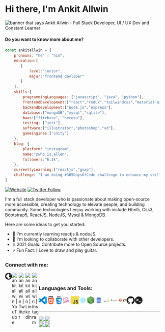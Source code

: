 # Hi there, I'm Ankit Allwin
<img src="https://github.com/ankitallwin/ankitallwin/blob/master/ankit-allwin-Header.png" alt="banner that says Ankit Allwin - Full Stack Developer, UI / UX Dev and Constant Learner">

#### Do you want to know more about me?

```javascript
const ankitallwin = {
    pronouns: "he" | "him",
    education:[
       {
           level:"junior",
           major:"frontend devloper"   
       }
    ],
    skills:{
        programmingLanguages: ["javascript", "java", "python"],
        frontendDevelopment:["react","redux","tailwindcss","material-ui","bootstrap"],
        backendDevelopment:["node.js","express"],
        database:["mongoDB","mysql","sqlite"],
        baas:["firebase", "heroku"],
        testing: ["jest"],
        software:["illustrator","photoshop","xd"],
        gameEngines:["unity"]
    },
    blog: {
        platform: "instagram",
        name:"@who.is.allen",
        followers:"6.1k",
    },
    currentlyLearning:["reactjs","gsap"],
    challenge: "I am doing #365DaysOfCode challenge to enhance my skills for fullstack development."
}
```

[![Website](https://img.shields.io/website?label=ANKITALLWIN.com&style=for-the-badge&url=https%3A%2F%2Fcodestackr.com)](https://ankitallwin.com)
[![Twitter Follow](https://img.shields.io/twitter/follow/ankit_allwin?color=1DA1F2&logo=twitter&style=for-the-badge)](https://twitter.com/intent/follow?original_referer=https%3A%2F%2Fgithub.com%2FcodeSTACKr&screen_name=codeSTACKr)

I'm a full stack developer who is passionate about making open-source more accessible, creating technology to elevate people, and building community. Some technologies I enjoy working with include Html5, Css3, Bootstrap5, ReactJS, NodeJS, Mysql & MongoDB.

Here are some ideas to get you started:
- :page_with_curl: I'm currently learning reactjs & nodeJS.
- :two_men_holding_hands: I'm looking to collaborate with other developers.
- :six_pointed_star: 2021 Goals: Contribute more to Open Source projects.
- :zap: Fun Fact: I Love to draw and play guitar.

### Connect with me:

[<img align="left" alt="ankitallwin.com" width="22px" src="https://raw.githubusercontent.com/iconic/open-iconic/master/svg/globe.svg" />][website]
[<img align="left" alt="ankitallwin | YouTube" width="22px" src="https://cdn.jsdelivr.net/npm/simple-icons@v3/icons/youtube.svg" />][youtube]
[<img align="left" alt="ankitallwin | Twitter" width="22px" src="https://cdn.jsdelivr.net/npm/simple-icons@v3/icons/twitter.svg" />][twitter]
[<img align="left" alt="ankitallwin | LinkedIn" width="22px" src="https://cdn.jsdelivr.net/npm/simple-icons@v3/icons/linkedin.svg" />][linkedin]
[<img align="left" alt="ankitallwin | Instagram" width="22px" src="https://cdn.jsdelivr.net/npm/simple-icons@v3/icons/instagram.svg" />][instagram]

<br />

### Languages and Tools:

[<img align="left" alt="Visual Studio Code" width="26px" src="https://raw.githubusercontent.com/github/explore/80688e429a7d4ef2fca1e82350fe8e3517d3494d/topics/visual-studio-code/visual-studio-code.png" />][webdevplaylist]
[<img align="left" alt="HTML5" width="26px" src="https://raw.githubusercontent.com/github/explore/80688e429a7d4ef2fca1e82350fe8e3517d3494d/topics/html/html.png" />][webdevplaylist]
[<img align="left" alt="CSS3" width="26px" src="https://raw.githubusercontent.com/github/explore/80688e429a7d4ef2fca1e82350fe8e3517d3494d/topics/css/css.png" />][cssplaylist]
[<img align="left" alt="Sass" width="26px" src="https://raw.githubusercontent.com/github/explore/80688e429a7d4ef2fca1e82350fe8e3517d3494d/topics/sass/sass.png" />][cssplaylist]
[<img align="left" alt="JavaScript" width="26px" src="https://raw.githubusercontent.com/github/explore/80688e429a7d4ef2fca1e82350fe8e3517d3494d/topics/javascript/javascript.png" />][jsplaylist]
[<img align="left" alt="React" width="26px" src="https://raw.githubusercontent.com/github/explore/80688e429a7d4ef2fca1e82350fe8e3517d3494d/topics/react/react.png" />][reactplaylist]
[<img align="left" alt="Node.js" width="26px" src="https://raw.githubusercontent.com/github/explore/80688e429a7d4ef2fca1e82350fe8e3517d3494d/topics/nodejs/nodejs.png" />][webdevplaylist]
[<img align="left" alt="SQL" width="26px" src="https://raw.githubusercontent.com/github/explore/80688e429a7d4ef2fca1e82350fe8e3517d3494d/topics/sql/sql.png" />][webdevplaylist]
[<img align="left" alt="MySQL" width="26px" src="https://raw.githubusercontent.com/github/explore/80688e429a7d4ef2fca1e82350fe8e3517d3494d/topics/mysql/mysql.png" />][webdevplaylist]
[<img align="left" alt="MongoDB" width="26px" src="https://raw.githubusercontent.com/github/explore/80688e429a7d4ef2fca1e82350fe8e3517d3494d/topics/mongodb/mongodb.png" />][webdevplaylist]
[<img align="left" alt="Git" width="26px" src="https://raw.githubusercontent.com/github/explore/80688e429a7d4ef2fca1e82350fe8e3517d3494d/topics/git/git.png" />][webdevplaylist]
[<img align="left" alt="GitHub" width="26px" src="https://raw.githubusercontent.com/github/explore/78df643247d429f6cc873026c0622819ad797942/topics/github/github.png" />][webdevplaylist]
[<img align="left" alt="Terminal" width="26px" src="https://raw.githubusercontent.com/github/explore/80688e429a7d4ef2fca1e82350fe8e3517d3494d/topics/terminal/terminal.png" />][webdevplaylist]

<br />
<br />

---



<a href="https://github.com/ankitallwin/shipi">
  <img align="center" src="https://github-readme-stats.vercel.app/api/pin/?username=ankitallwin&repo=shipi&show_icons=true&theme=algolia" />
</a>
<a href="https://github.com/ankitallwin/Covid19-IndiaTracker">
  <img align="center" src="https://github-readme-stats.vercel.app/api/pin/?username=ankitallwin&repo=Covid19-IndiaTracker&show_icons=true&theme=algolia" />
</a>

<br />

<a href="https://github.com/ankitallwin/ankit-portfolio">
  <img align="center" src="https://github-readme-stats.vercel.app/api/pin/?username=ankitallwin&repo=ankit-portfolio&show_icons=true&theme=algolia" />
</a>
<a href="https://github.com/ankitallwin/vanilla-todo">
  <img align="center" src="https://github-readme-stats.vercel.app/api/pin/?username=ankitallwin&repo=vanilla-todo&show_icons=true&theme=algolia" />
</a>


[website]: https://ankitallwin.com
[twitter]: https://twitter.com/ankit_allwin
[youtube]: https://youtube.com/
[instagram]: https://instagram.com/ankit.allen007
[linkedin]: https://linkedin.com/in/ankitallwin
[webdevplaylist]: https://www.youtube.com/
[jsplaylist]: https://www.youtube.com/
[cssplaylist]: https://www.youtube.com/
[reactplaylist]: https://www.youtube.com/
